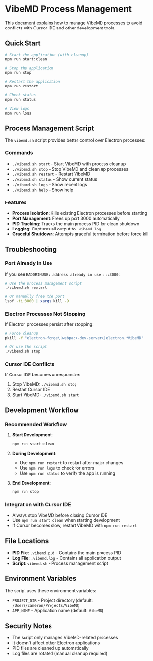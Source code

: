 # VibeMD Process Management

This document explains how to manage VibeMD processes to avoid conflicts with Cursor IDE and other development tools.

## Quick Start

```bash
# Start the application (with cleanup)
npm run start:clean

# Stop the application
npm run stop

# Restart the application
npm run restart

# Check status
npm run status

# View logs
npm run logs
```

## Process Management Script

The `vibemd.sh` script provides better control over Electron processes:

### Commands

- `./vibemd.sh start` - Start VibeMD with process cleanup
- `./vibemd.sh stop` - Stop VibeMD and clean up processes
- `./vibemd.sh restart` - Restart VibeMD
- `./vibemd.sh status` - Show current status
- `./vibemd.sh logs` - Show recent logs
- `./vibemd.sh help` - Show help

### Features

- **Process Isolation**: Kills existing Electron processes before starting
- **Port Management**: Frees up port 3000 automatically
- **PID Tracking**: Tracks the main process PID for clean shutdown
- **Logging**: Captures all output to `.vibemd.log`
- **Graceful Shutdown**: Attempts graceful termination before force kill

## Troubleshooting

### Port Already in Use

If you see `EADDRINUSE: address already in use :::3000`:

```bash
# Use the process management script
./vibemd.sh restart

# Or manually free the port
lsof -ti:3000 | xargs kill -9
```

### Electron Processes Not Stopping

If Electron processes persist after stopping:

```bash
# Force cleanup
pkill -f "electron-forge\|webpack-dev-server\|electron.*VibeMD"

# Or use the script
./vibemd.sh stop
```

### Cursor IDE Conflicts

If Cursor IDE becomes unresponsive:

1. Stop VibeMD: `./vibemd.sh stop`
2. Restart Cursor IDE
3. Start VibeMD: `./vibemd.sh start`

## Development Workflow

### Recommended Workflow

1. **Start Development**:
   ```bash
   npm run start:clean
   ```

2. **During Development**:
   - Use `npm run restart` to restart after major changes
   - Use `npm run logs` to check for errors
   - Use `npm run status` to verify the app is running

3. **End Development**:
   ```bash
   npm run stop
   ```

### Integration with Cursor IDE

- Always stop VibeMD before closing Cursor IDE
- Use `npm run start:clean` when starting development
- If Cursor becomes slow, restart VibeMD with `npm run restart`

## File Locations

- **PID File**: `.vibemd.pid` - Contains the main process PID
- **Log File**: `.vibemd.log` - Contains all application output
- **Script**: `vibemd.sh` - Process management script

## Environment Variables

The script uses these environment variables:

- `PROJECT_DIR` - Project directory (default: `/Users/cameron/Projects/VibeMD`)
- `APP_NAME` - Application name (default: `VibeMD`)

## Security Notes

- The script only manages VibeMD-related processes
- It doesn't affect other Electron applications
- PID files are cleaned up automatically
- Log files are rotated (manual cleanup required)






